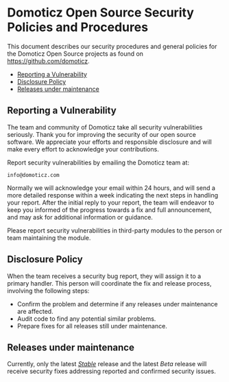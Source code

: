 # Domoticz Open Source Security Policies and Procedures

This document describes our security procedures and general policies for the Domoticz Open Source projects as found on https://github.com/domoticz.

  * [Reporting a Vulnerability](#reporting-a-vulnerability)
  * [Disclosure Policy](#disclosure-policy)
  * [Releases under maintenance](#Releases-under-maintenance)

## Reporting a Vulnerability 

The team and community of Domoticz take all security vulnerabilities seriously. Thank you for improving the security of our open source software. We appreciate your efforts and responsible disclosure and will make every effort to acknowledge your contributions.

Report security vulnerabilities by emailing the Domoticz team at:

    info@domoticz.com

Normally we will acknowledge your email within 24 hours, and will send a more detailed response within a week indicating the next steps in handling your report. After the initial reply to your report, the team will endeavor to keep you informed of the progress towards a fix and full announcement, and may ask for additional information or guidance.

Please report security vulnerabilities in third-party modules to the person or team maintaining the module.

## Disclosure Policy

When the team receives a security bug report, they will assign it to a primary handler. This person will coordinate the fix and release process, involving the following steps:

  * Confirm the problem and determine if any releases under maintenance are affected.
  * Audit code to find any potential similar problems.
  * Prepare fixes for all releases still under maintenance.

## Releases under maintenance

Currently, only the latest [_Stable_](https://www.domoticz.com/downloads/) release and the latest _Beta_ release will receive security fixes addressing reported and confirmed security issues.
